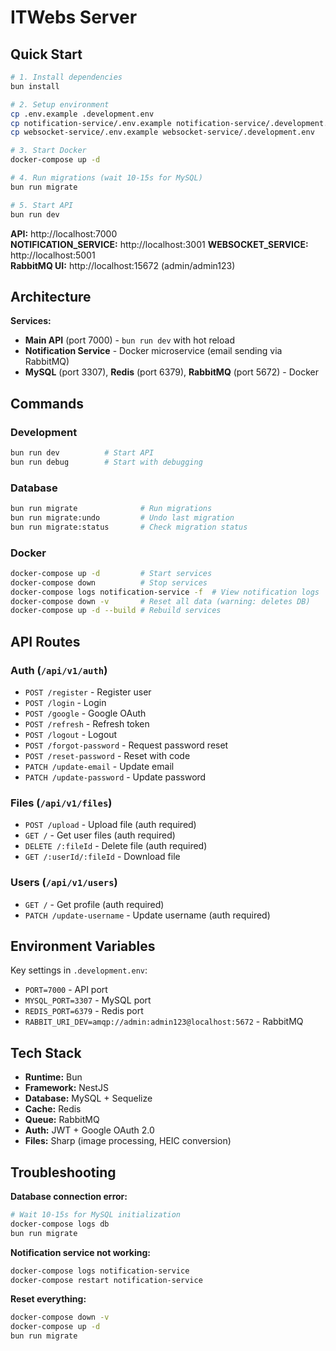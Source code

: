 # ITWebs Server

## Quick Start

```bash
# 1. Install dependencies
bun install

# 2. Setup environment
cp .env.example .development.env
cp notification-service/.env.example notification-service/.development.env
cp websocket-service/.env.example websocket-service/.development.env
```

```bash
# 3. Start Docker
docker-compose up -d
```

```bash
# 4. Run migrations (wait 10-15s for MySQL)
bun run migrate
```

```bash
# 5. Start API
bun run dev
```

**API:** http://localhost:7000  
**NOTIFICATION_SERVICE:** http://localhost:3001
**WEBSOCKET_SERVICE:** http://localhost:5001   
**RabbitMQ UI:** http://localhost:15672 (admin/admin123)

## Architecture

**Services:**
- **Main API** (port 7000) - `bun run dev` with hot reload
- **Notification Service** - Docker microservice (email sending via RabbitMQ)
- **MySQL** (port 3307), **Redis** (port 6379), **RabbitMQ** (port 5672) - Docker

## Commands

### Development
```bash
bun run dev          # Start API
bun run debug        # Start with debugging
```

### Database
```bash
bun run migrate              # Run migrations
bun run migrate:undo         # Undo last migration
bun run migrate:status       # Check migration status
```

### Docker
```bash
docker-compose up -d         # Start services
docker-compose down          # Stop services
docker-compose logs notification-service -f  # View notification logs
docker-compose down -v       # Reset all data (warning: deletes DB)
docker-compose up -d --build # Rebuild services
```

## API Routes

### Auth (`/api/v1/auth`)
- `POST /register` - Register user
- `POST /login` - Login
- `POST /google` - Google OAuth
- `POST /refresh` - Refresh token
- `POST /logout` - Logout
- `POST /forgot-password` - Request password reset
- `POST /reset-password` - Reset with code
- `PATCH /update-email` - Update email
- `PATCH /update-password` - Update password

### Files (`/api/v1/files`)
- `POST /upload` - Upload file (auth required)
- `GET /` - Get user files (auth required)
- `DELETE /:fileId` - Delete file (auth required)
- `GET /:userId/:fileId` - Download file

### Users (`/api/v1/users`)
- `GET /` - Get profile (auth required)
- `PATCH /update-username` - Update username (auth required)

## Environment Variables

Key settings in `.development.env`:
- `PORT=7000` - API port
- `MYSQL_PORT=3307` - MySQL port
- `REDIS_PORT=6379` - Redis port
- `RABBIT_URI_DEV=amqp://admin:admin123@localhost:5672` - RabbitMQ

## Tech Stack

- **Runtime:** Bun
- **Framework:** NestJS
- **Database:** MySQL + Sequelize
- **Cache:** Redis
- **Queue:** RabbitMQ
- **Auth:** JWT + Google OAuth 2.0
- **Files:** Sharp (image processing, HEIC conversion)

## Troubleshooting

**Database connection error:**
```bash
# Wait 10-15s for MySQL initialization
docker-compose logs db
bun run migrate
```

**Notification service not working:**
```bash
docker-compose logs notification-service
docker-compose restart notification-service
```

**Reset everything:**
```bash
docker-compose down -v
docker-compose up -d
bun run migrate
```
